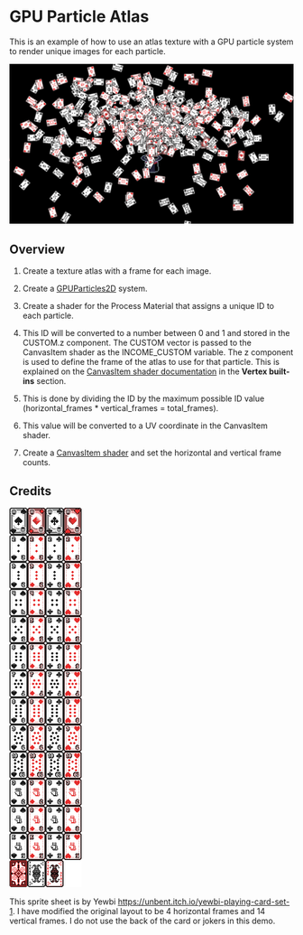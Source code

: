 # GPU Particle Atlas
This is an example of how to use an atlas texture with a GPU particle system to render unique images for each particle.

![GPU Particle Atlas demo image](readme/gpu_atlas_particles_doc_image.png)

## Overview
1) Create a texture atlas with a frame for each image.

2) Create a [GPUParticles2D](https://docs.godotengine.org/en/4.4/classes/class_gpuparticles2d.html) system. 
3) Create a shader for the Process Material that assigns a unique ID to each particle. 
4) This ID will be converted to a number between 0 and 1 and stored in the CUSTOM.z component. The CUSTOM vector is passed to the CanvasItem shader as the INCOME_CUSTOM variable. The z component is used to define the frame of the atlas to use for that particle. This is explained on the [CanvasItem shader documentation](https://docs.godotengine.org/en/4.4/tutorials/shaders/shader_reference/canvas_item_shader.html) in the <b>Vertex built-ins</b> section.
5) This is done by dividing the ID by the maximum possible ID value (horizontal_frames * vertical_frames = total_frames). 
6) This value will be converted to a UV coordinate in the CanvasItem shader.
7) Create a [CanvasItem shader](https://docs.godotengine.org/en/4.4/tutorials/shaders/shader_reference/canvas_item_shader.html) and set the horizontal and vertical frame counts.

## Credits
![Playing card sprite sheet](playing_cards.png)

This sprite sheet is by Yewbi https://unbent.itch.io/yewbi-playing-card-set-1. I have modified the original layout to be 4 horizontal frames and 14 vertical frames. I do not use the back of the card or jokers in this demo.